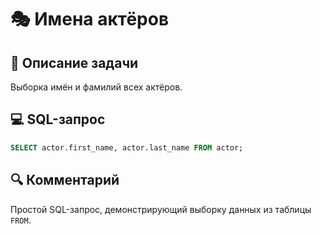# 🎭 Имена актёров

## 📌 Описание задачи  
Выборка имён и фамилий всех актёров.

## 💻 SQL-запрос
```sql
SELECT actor.first_name, actor.last_name FROM actor;
```

## 🔍 Комментарий  
Простой SQL-запрос, демонстрирующий выборку данных из таблицы `FROM`.
